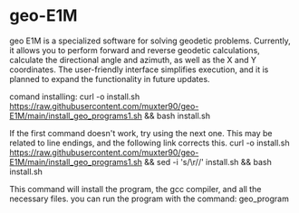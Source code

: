 # geo-E1M
geo E1M is a specialized software for solving geodetic problems. Currently, it allows you to perform forward and reverse geodetic calculations, calculate the directional angle and azimuth, as well as the X and Y coordinates. The user-friendly interface simplifies execution, and it is planned to expand the functionality in future updates.

comand installing:
curl -o install.sh https://raw.githubusercontent.com/muxter90/geo-E1M/main/install_geo_programs1.sh && bash install.sh


If the first command doesn't work, try using the next one. This may be related to line endings, and the following link corrects this.
curl -o install.sh https://raw.githubusercontent.com/muxter90/geo-E1M/main/install_geo_programs1.sh && sed -i 's/\r//' install.sh && bash install.sh

This command will install the program, the gcc compiler, and all the necessary files. you can run the program with the command: geo_program
